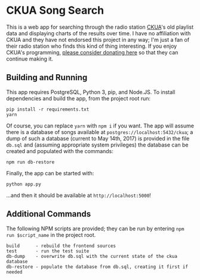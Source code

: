# CKUA Song Search

This is a web app for searching through the radio
station [CKUA](http://ckua.com)'s old playlist data and displaying charts of the
results over time. I have no affiliation with CKUA and they have not endorsed
this project in any way; I'm just a fan of their radio station who finds this
kind of thing interesting. If you enjoy CKUA's
programming, [please consider donating here](http://www.ckua.com/support/) so
that they can continue making it.

## Building and Running

This app requires PostgreSQL, Python 3, pip, and Node.JS. To install
dependencies and build the app, from the project root run:

    pip install -r requirements.txt
    yarn

Of course, you can replace `yarn` with `npm i` if you want. The app will assume
there is a database of songs available at `postgres://localhost:5432/ckua`; a
dump of such a database (current to May 14th, 2017) is provided in the file
`db.sql` and (assuming appropriate system privileges) the database can be
created and populated with the commands:

    npm run db-restore

Finally, the app can be started with:

    python app.py

...and then it should be available at `http://localhost:5000`!

## Additional Commands

The following NPM scripts are provided; they can be run by entering `npm run
$script_name` in the project root.

    build      - rebuild the frontend sources
    test       - run the test suite
    db-dump    - overwrite db.sql with the current state of the ckua database
    db-restore - populate the database from db.sql, creating it first if needed
